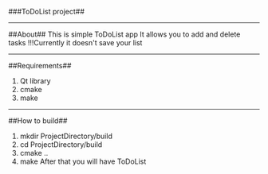###ToDoList project##
____
##About##
This is simple ToDoList app
It allows you to add and delete tasks
!!!Currently it doesn't save your list
____
##Requirements##
1. Qt library
2. cmake
3. make
____
##How to build##
1. mkdir ProjectDirectory/build
2. cd ProjectDirectory/build
3. cmake ..
4. make
After that you will have ToDoList 
